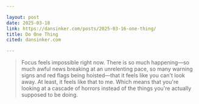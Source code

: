 ```yaml
---

layout: post
date: 2025-03-18
link: https://dansinker.com/posts/2025-03-16-one-thing/
title: Do One Thing 
cited: dansinker.com

---
```


> Focus feels impossible right now. There is so much happening—so much awful news breaking at an unrelenting pace, so many warning signs and red flags being hoisted—that it feels like you can't look away. At least, it feels like that to me. Which means that you're looking at a cascade of horrors instead of the things you're actually supposed to be doing.
